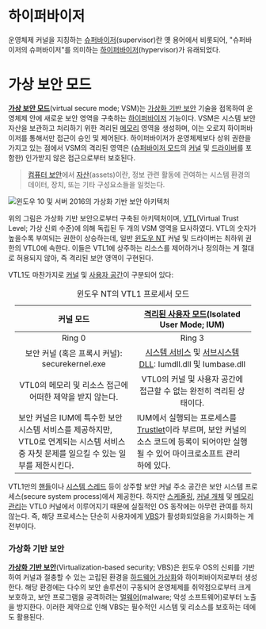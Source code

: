 # 하이퍼바이저
운영체제 커널을 지칭하는 [슈퍼바이저](Kernel.md)(supervisor)란 옛 용어에서 비롯되어, "슈퍼바이저의 슈퍼바이저"를 의미하는 [하이퍼바이저](https://ko.wikipedia.org/wiki/하이퍼바이저)(hypervisor)가 유래되었다.

# 가상 보안 모드
**[가상 보안 모드](https://learn.microsoft.com/en-us/virtualization/hyper-v-on-windows/tlfs/vsm)**(virtual secure mode; VSM)는 [가상화 기반 보안](#가상화-기반-보안) 기술을 접목하여 운영체제 안에 새로운 보안 영역을 구축하는 [하이퍼바이저](#하이퍼바이저) 기능이다. VSM은 시스템 보안 자산을 보관하고 처리하기 위한 격리된 [메모리](Memory.md) 영역을 생성하며, 이는 오로지 하이퍼바이저를 통해서만 접근이 승인 및 제어된다. 하이퍼바이저가 운영체제보다 상위 권한을 가지고 있는 점에서 VSM의 격리된 영역은 ([슈퍼바이저 모드](Processor.md#권한-수준)의 [커널](Kernel.md#nt-커널) 및 [드라이버](Driver.md)를 포함한) 인가받지 않은 접근으로부터 보호된다.

> [컴퓨터 보안](https://ko.wikipedia.org/wiki/컴퓨터_보안)에서 [자산](https://en.wikipedia.org/wiki/Asset_(computer_security))(assets)이란, 정보 관련 활동에 관여하는 시스템 환경의 데이터, 장치, 또는 기타 구성요소들을 일컷는다.

![윈도우 10 및 서버 2016의 가상화 기반 보안 아키텍처](https://learn.microsoft.com/en-us/windows/win32/procthread/images/uim-architecture.png)

위의 그림은 가상화 기반 보안으로부터 구축된 아키텍처이며, [VTL](https://learn.microsoft.com/en-us/virtualization/hyper-v-on-windows/tlfs/vsm#virtual-trust-level-vtl)(Virtual Trust Level; 가상 신뢰 수준)에 의해 독립된 두 개의 VSM 영역을 묘사하였다. VTL의 숫자가 높을수록 부여되는 권한이 상승하는데, 일반 [윈도우 NT](Windows.md) 커널 및 드라이버는 최하위 권한의 VTL0에 속한다. 이들은 VTL1에 상주하는 리소스를 제어하거나 정의하는 게 절대로 허용되지 않아, 즉 격리된 보안 영역이 구현된다.

VTL1도 마찬가지로 [커널](Processor.md#권한-수준) 및 [사용자 공간](Processor.md#권한-수준)이 구분되어 있다:

<table style="width: 95%; margin-left: auto; margin-right: auto;"><caption style="caption-side: top;">윈도우 NT의 VTL1 프로세서 모드</caption><colgroup><col style="width: 50%;"/><col style="width: 50%;"/></colgroup><thead><tr><th style="text-align: center;">커널 모드</th><th style="text-align: center;"><a href="https://learn.microsoft.com/en-us/windows/win32/procthread/isolated-user-mode--ium--processes">격리된 사용자 모드</a>(Isolated User Mode; IUM)</th></tr></thead><tbody><tr style="text-align: center;"><td>Ring 0</td><td>Ring 3</td></tr><tr style="text-align: center;"><td>보안 커널 (혹은 프록시 커널): securekernel.exe</td><td><a href="WinAPI.md#시스템-서비스">시스템 서비스</a> 및 <a href="Windows.md#환경-서브시스템">서브시스템 DLL</a>: Iumdll.dll 및 Iumbase.dll</td></tr><tr style="text-align: center;"><td>VTL0의 메모리 및 리소스 접근에 어떠한 제약을 받지 않는다.</td><td>VTL0의 커널 및 사용자 공간에 접근할 수 없는 완전히 격리된 상태이다.</td></tr><tr><td>보안 커널은 IUM에 특수한 보안 시스템 서비스를 제공하지만, VTL0로 연계되는 시스템 서비스 중 자칫 문제를 일으킬 수 있는 일부를 제한시킨다.</td><td>IUM에서 실행되는 프로세스를 <a href="https://learn.microsoft.com/en-us/windows/win32/procthread/isolated-user-mode--ium--processes#trustlets">Trustlet</a>이라 부르며, 보안 커널의 소스 코드에 등록이 되어야만 실행될 수 있어 마이크로소프트 관리 하에 있다.</td></tr></tbody></table>

VTL1만의 [핸들](Process.md#핸들)이나 [시스템 스레드](Process.md#시스템-프로세스) 등이 상주할 보안 커널 주소 공간은 보안 시스템 프로세스(secure system process)에서 제공한다. 하지만 [스케줄링](Processor.md#스케줄링), [커널 개체](Kernel.md#개체-관리자) 및 [메모리 관리](Kernel.md#메모리-관리자)는 VTL0 커널에서 이루어지기 때문에 실질적인 OS 동작에는 아무런 관여를 하지 않는다. 즉, 해당 프로세스는 단순히 사용자에게 [VBS](Hypervisor.md#가상화-기반-보안)가 활성화되었음을 가시화하는 게 전부이다.

### 가상화 기반 보안
**[가상화 기반 보안](https://learn.microsoft.com/en-us/windows-hardware/design/device-experiences/oem-vbs)**(Virtualization-based security; VBS)은 윈도우 OS의 신뢰를 기반하여 커널과 절충할 수 있는 고립된 환경을 [하드웨어 가상화](https://en.wikipedia.org/wiki/Hardware_virtualization)와 하이퍼바이저로부터 생성한다. 해당 환경에는 다수의 보안 솔루션이 구동되어 운영체제를 취약점으로부터 크게 보호하고, 보안 프로그램을 공격하려는 [멀웨어](https://ko.wikipedia.org/wiki/악성_소프트웨어)(malware; 악성 소프트웨어)로부터 노출을 방지한다. 이러한 제약으로 인해 VBS는 필수적인 시스템 및 리소스를 보호하는 데에도 활용된다.
